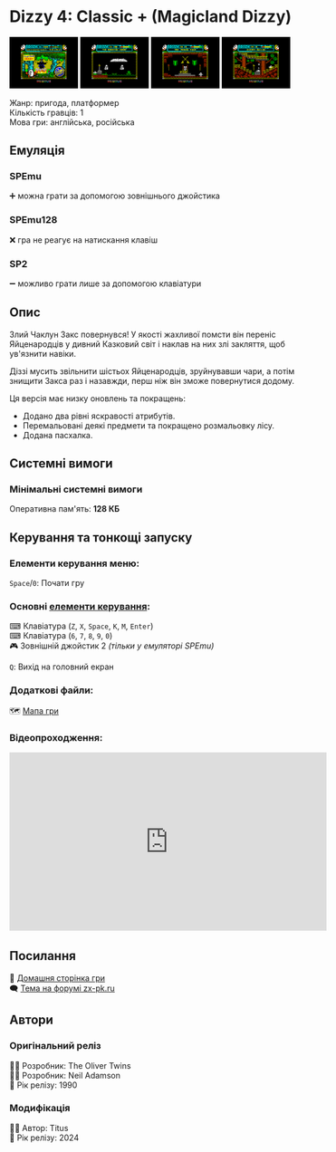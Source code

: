 # Dizzy 4: Classic + (Magicland Dizzy)

<img src="screenshots/d/scrn_dizzy4-cls_01.png" width="24%"> 
<img src="screenshots/d/scrn_dizzy4-cls_02.png" width="24%"> 
<img src="screenshots/d/scrn_dizzy4-cls_03.png" width="24%"> 
<img src="screenshots/d/scrn_dizzy4-cls_04.png" width="24%">

Жанр: пригода, платформер  
Кількість гравців: 1  
Мова гри: англійська, російська  

## Емуляція
### SPEmu
➕ можна грати за допомогою зовнішнього джойстика  

### SPEmu128
❌ гра не реагує на натискання клавіш  

### SP2
➖ можливо грати лише за допомогою клавіатури  

## Опис
Злий Чаклун Закс повернувся! У якості жахливої помсти він переніс Яйценародців у дивний Казковий світ і наклав на них злі закляття, щоб ув'язнити навіки.

Діззі мусить звільнити шістьох Яйценародців, зруйнувавши чари, а потім знищити Закса раз і назавжди, перш ніж він зможе повернутися додому.

Ця версія має низку оновлень та покращень:

* Додано два рівні яскравості атрибутів.
* Перемальовані деякі предмети та покращено розмальовку лісу.
* Додана пасхалка.

## Системні вимоги
### Мінімальні системні вимоги
Оперативна пам'ять: **128 КБ**

## Керування та тонкощі запуску
### Елементи керування меню:

`Space`/`0`: Почати гру  


### Основні [елементи керування](../controllers.md):
⌨ Клавіатура (`Z`, `X`, `Space`, `K`, `M`, `Enter`)  
⌨ Клавіатура (`6`, `7`, `8`, `9`, `0`)  
🎮 Зовнішній джойстик 2 *(тільки у емуляторі SPEmu)*  

`Q`: Вихід на головний екран  

### Додаткові файли:
🗺 [Мапа гри](https://yolkfolk.com/media/images/maps/MagiclandDizzy_2024ClassicEdition_Spectrum.png)

### Відеопроходження:
<iframe width="560" height="315" src="https://www.youtube.com/embed/GqafPQDuCLg" title="YouTube video player" frameborder="0" allowfullscreen></iframe>

## Посилання

🏡 [Домашня сторінка гри](https://yolkfolk.com/games/magicland-dizzy-2024-classic-edition/)  
🗨 [Тема на форумі zx-pk.ru](https://zx-pk.ru/threads/35721-dizzy-4-48-128k-classic-edition-2024.html)  

## Автори
### Оригінальний реліз
👨‍💻 Розробник: The Oliver Twins  
👨‍💻 Розробник: Neil Adamson  
📅 Рік релізу: 1990  

### Модифікація
👨‍💻 Автор: Titus  
📅 Рік релізу: 2024  
